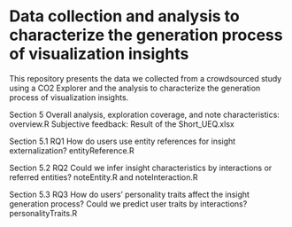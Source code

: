 # Data collection and analysis to characterize the generation process of visualization insights
This repository presents the data we collected from a crowdsourced study using a CO2 Explorer and the analysis to characterize the generation process of visualization insights.
 
 Section 5 Overall analysis, exploration coverage, and note characteristics: overview.R
           Subjective feedback: Result of the Short_UEQ.xlsx

 Section 5.1 RQ1 How do users use entity references for insight externalization? entityReference.R

 Section 5.2 RQ2 Could we infer insight characteristics by interactions or referred entities? noteEntity.R and noteInteraction.R

 Section 5.3 RQ3 How do users’ personality traits affect the insight generation process? Could we predict user traits by interactions? personalityTraits.R
